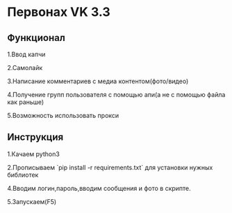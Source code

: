 <h1>Первонах VK 3.3</h1>
<h2>Функционал</h2>
<p>1.Ввод капчи</p>
<p>2.Самолайк</p>
<p>3.Написание комментариев с медиа контентом(фото/видео)</p>
<p>4.Получение групп пользователя с помощью апи(а не с помощью файла как раньше)</p>
<p>5.Возможность использовать прокси</p>
<h2>Инструкция</h2>
<p>1.Качаем python3</p>
<p>2.Прописываем `pip install -r requirements.txt` для установки нужных библиотек </p>
<p>4.Вводим логин,пароль,вводим сообщения и фото в скрипте.</p>
<p>5.Запускаем(F5)</p>
